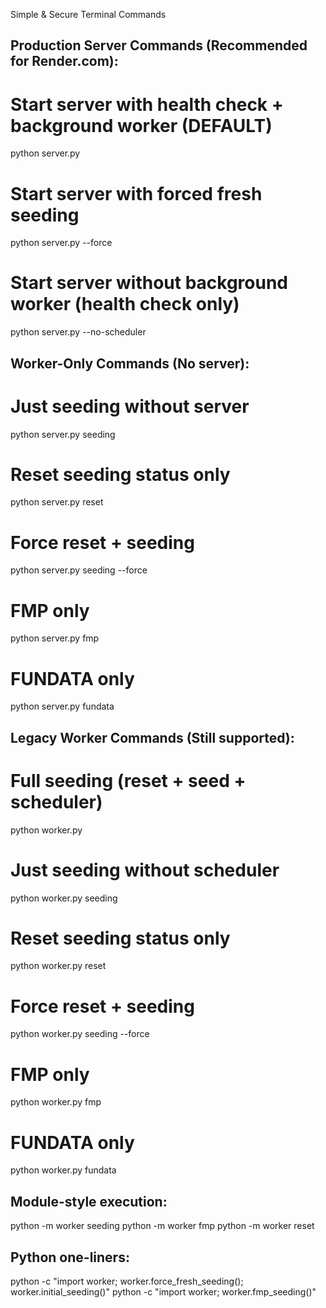 Simple & Secure Terminal Commands

## Production Server Commands (Recommended for Render.com):

# Start server with health check + background worker (DEFAULT)
python server.py

# Start server with forced fresh seeding
python server.py --force

# Start server without background worker (health check only)
python server.py --no-scheduler

## Worker-Only Commands (No server):

# Just seeding without server
python server.py seeding

# Reset seeding status only
python server.py reset

# Force reset + seeding
python server.py seeding --force

# FMP only
python server.py fmp

# FUNDATA only
python server.py fundata

## Legacy Worker Commands (Still supported):

# Full seeding (reset + seed + scheduler)
python worker.py

# Just seeding without scheduler
python worker.py seeding

# Reset seeding status only
python worker.py reset

# Force reset + seeding
python worker.py seeding --force

# FMP only
python worker.py fmp

# FUNDATA only
python worker.py fundata

## Module-style execution:

python -m worker seeding
python -m worker fmp
python -m worker reset

## Python one-liners:

python -c "import worker; worker.force_fresh_seeding(); worker.initial_seeding()"
python -c "import worker; worker.fmp_seeding()"